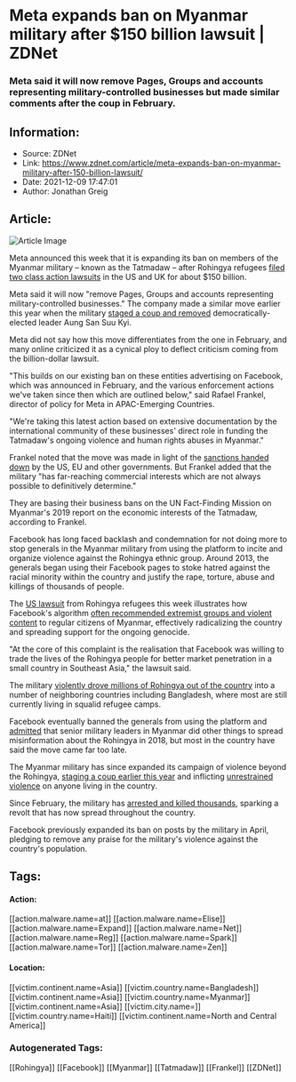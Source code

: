 # Meta expands ban on Myanmar military after $150 billion lawsuit | ZDNet
### Meta said it will now remove Pages, Groups and accounts representing military-controlled businesses but made similar comments after the coup in February.

## Information:
+ Source: ZDNet
+ Link: https://www.zdnet.com/article/meta-expands-ban-on-myanmar-military-after-150-billion-lawsuit/
+ Date: 2021-12-09 17:47:01
+ Author: Jonathan Greig


## Article:
![Article Image](https://www.zdnet.com/a/img/resize/02d4ebcb84b865f6bdda82d5de6788cd508b3131/2021/12/03/9938d8fb-0b16-461a-b88f-7564220fbef4/myanmar-gettyimages-1236933736.jpg?width=770&height=578&fit=crop&auto=webp)

Meta announced this week that it is expanding its ban on members of the Myanmar military – known as the Tatmadaw – after Rohingya refugees [filed two class action lawsuits](https://www.zdnet.com/article/meta-slapped-with-two-class-action-lawsuits-worth-in-excess-of-150b-for-its-role-in-rohingya-genocide/) in the US and UK for about $150 billion.

Meta said it will now "remove Pages, Groups and accounts representing military-controlled businesses." The company made a similar move earlier this year when the military [staged a coup and removed](https://www.nbcnews.com/news/asia/myanmar-court-sentences-ousted-leader-aung-san-suu-kyi-4-years-prison-rcna7695) democratically-elected leader Aung San Suu Kyi. 

Meta did not say how this move differentiates from the one in February, and many online criticized it as a cynical ploy to deflect criticism coming from the billion-dollar lawsuit. 

"This builds on our existing ban on these entities advertising on Facebook, which was announced in February, and the various enforcement actions we've taken since then which are outlined below," said Rafael Frankel, director of policy for Meta in APAC-Emerging Countries.

"We're taking this latest action based on extensive documentation by the international community of these businesses' direct role in funding the Tatmadaw's ongoing violence and human rights abuses in Myanmar."

Frankel noted that the move was made in light of the [sanctions handed down](https://www.state.gov/burma-sanctions/) by the US, EU and other governments. But Frankel added that the military "has far-reaching commercial interests which are not always possible to definitively determine."

They are basing their business bans on the UN Fact-Finding Mission on Myanmar's 2019 report on the economic interests of the Tatmadaw, according to Frankel. 






Facebook has long faced backlash and condemnation for not doing more to stop generals in the Myanmar military from using the platform to incite and organize violence against the Rohingya ethnic group. Around 2013, the generals began using their Facebook pages to stoke hatred against the racial minority within the country and justify the rape, torture, abuse and killings of thousands of people. 

The [US lawsuit](https://edelson.com/wp-content/uploads/doevmetacomplaint.pdf) from Rohingya refugees this week illustrates how Facebook's algorithm [often recommended extremist groups and violent content](https://www.cnet.com/news/un-ties-facebook-to-spreading-hate-in-myanmar-crisis/) to regular citizens of Myanmar, effectively radicalizing the country and spreading support for the ongoing genocide.

"At the core of this complaint is the realisation that Facebook was willing to trade the lives of the Rohingya people for better market penetration in a small country in Southeast Asia," the lawsuit said. 

The military [violently drove millions of Rohingya out of the country](https://www.cnet.com/news/facebook-bans-four-myanmar-rebel-groups-as-crackdown-continues/) into a number of neighboring countries including Bangladesh, where most are still currently living in squalid refugee camps. 

Facebook eventually banned the generals from using the platform and [admitted](https://www.zdnet.com/article/facebook-claims-myanmar-telco-spent-1-2m-on-fake-accounts-to-criticise-competitors/) that senior military leaders in Myanmar did other things to spread misinformation about the Rohingya in 2018, but most in the country have said the move came far too late. 

The Myanmar military has since expanded its campaign of violence beyond the Rohingya, [staging a coup earlier this year](https://www.cnet.com/news/facebook-temporarily-blocked-in-myanmar-after-military-coup/) and inflicting [unrestrained violence](https://twitter.com/mrattkthu/status/1468142390808653833) on anyone living in the country. 

Since February, the military has [arrested and killed thousands](https://cpj.org/reports/2021/12/number-of-journalists-behind-bars-reaches-global-high/), sparking a revolt that has now spread throughout the country. 

Facebook previously expanded its ban on posts by the military in April, pledging to remove any praise for the military's violence against the country's population. 





## Tags:

#### Action:
[[action.malware.name=at]] [[action.malware.name=Elise]] [[action.malware.name=Expand]] [[action.malware.name=Net]] [[action.malware.name=Reg]] [[action.malware.name=Spark]] [[action.malware.name=Tor]] [[action.malware.name=Zen]]

#### Location:
[[victim.continent.name=Asia]] [[victim.country.name=Bangladesh]] [[victim.continent.name=Asia]] [[victim.country.name=Myanmar]] [[victim.continent.name=Asia]] [[victim.city.name=]] [[victim.country.name=Haiti]] [[victim.continent.name=North and Central America]]

### Autogenerated Tags:
[[Rohingya]] [[Facebook]] [[Myanmar]] [[Tatmadaw]] [[Frankel]] [[ZDNet]]

